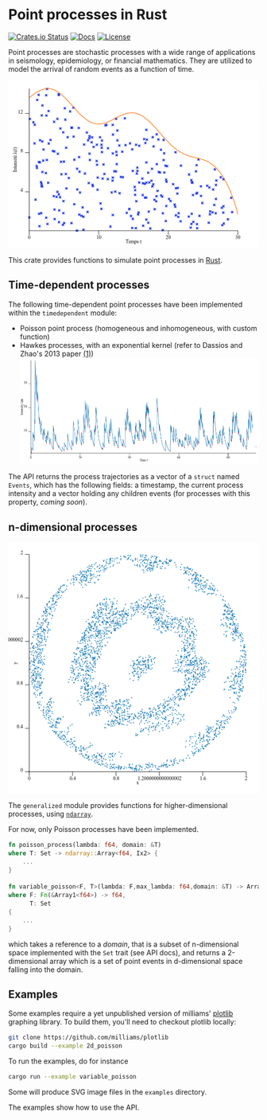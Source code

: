 # Point processes in Rust

[![Crates.io Status](https://img.shields.io/crates/v/point_process.svg)](https://crates.io/crates/point_process)
[![Docs](https://docs.rs/point_process/badge.svg)](https://docs.rs/point_process)
[![License](https://img.shields.io/badge/license-MIT-blue.svg)](https://raw.githubusercontent.com/ManifoldFR/point-process-rust/master/LICENSE)

Point processes are stochastic processes with a wide range of applications in seismology, epidemiology, or financial mathematics. They are utilized to model the arrival of random events as a function of time.

![variablepoisson](variable_poisson.png)

This crate provides functions to simulate point processes in [Rust](https://rust-lang.org).

## Time-dependent processes

The following time-dependent point processes have been implemented within the `timedependent` module:

* Poisson point process (homogeneous and inhomogeneous, with custom function)
* Hawkes processes, with an exponential kernel (refer to Dassios and Zhao's 2013 paper [(1)]) ![hawkesexp](hawkes_exp.gamma_dist.png)

The API returns the process trajectories as a vector of a `struct` named `Events`, which has the following fields: a timestamp, the current process intensity and a vector holding any children events (for processes with this property, *coming soon*).

## n-dimensional processes

![2dpoisson_circle](2d_poisson.variable.circle.png)

The `generalized` module provides functions for higher-dimensional processes, using [`ndarray`](https://github.com/bluss/ndarray).

For now, only Poisson processes have been implemented.

```rust
fn poisson_process(lambda: f64, domain: &T)
where T: Set -> ndarray::Array<f64, Ix2> {
    ...
}

fn variable_poisson<F, T>(lambda: F,max_lambda: f64,domain: &T) -> Array2<f64>
where F: Fn(&Array1<f64>) -> f64,
      T: Set
{
    ...
}
```

which takes a reference to a _domain_, that is a subset of n-dimensional space implemented with the `Set` trait (see API docs), and returns a 2-dimensional array which is a set of point events in d-dimensional space falling into the domain.

## Examples

Some examples require a yet unpublished version of milliams' [plotlib](https://github.com/milliams/plotlib) graphing library. To build them, you'll need to checkout plotlib locally:

```bash
git clone https://github.com/milliams/plotlib
cargo build --example 2d_poisson
```

To run the examples, do for instance

```bash
cargo run --example variable_poisson
```

Some will produce SVG image files in the `examples` directory.

The examples show how to use the API.

[(1)]: http://eprints.lse.ac.uk/51370/1/Dassios_exact_simulation_hawkes.pdf "Exact simulation of Hawkes process with exponentially decaying intensity"